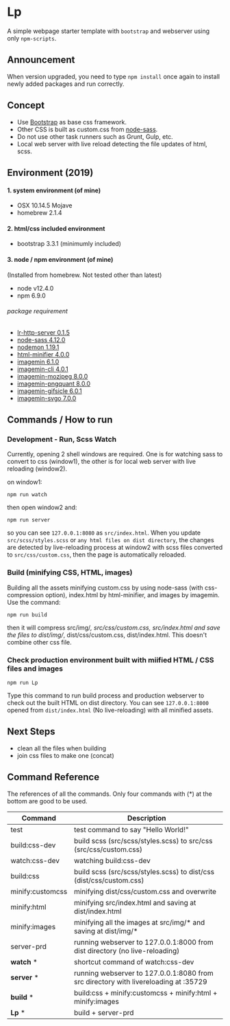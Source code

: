 # Lp
A simple webpage starter template with `bootstrap` and webserver using only `npm-scripts`.

## Announcement
When version upgraded, you need to type `npm install` once again to install newly added packages and run correctly.

## Concept
- Use [Bootstrap](http://getbootstrap.com) as base css framework.
- Other CSS is built as custom.css from [node-sass](https://www.npmjs.com/package/node-sass).
- Do not use other task runners such as Grunt, Gulp, etc.
- Local web server with live reload detecting the file updates of html, scss.


## Environment (2019)
#### 1. system environment (of mine)
- OSX 10.14.5 Mojave
- homebrew 2.1.4

#### 2. html/css included environment
- bootstrap 3.3.1 (minimumly included)

#### 3. node / npm environment (of mine)
(Installed from homebrew. Not tested other than latest)
- node v12.4.0
- npm 6.9.0

###### package requirement
- [lr-http-server 0.1.5](https://www.npmjs.com/package/lr-http-server)
- [node-sass 4.12.0](https://www.npmjs.com/package/node-sass)
- [nodemon 1.19.1](https://www.npmjs.com/package/nodemon)
- [html-minifier 4.0.0](https://www.npmjs.com/package/html-minifier)
- [imagemin 6.1.0](https://www.npmjs.com/package/imagemin)
- [imagemin-cli 4.0.1](https://www.npmjs.com/package/imagemin-cli)
- [imagemin-mozjpeg 8.0.0](https://www.npmjs.com/package/imagemin-mozjpeg)
- [imagemin-pngquant 8.0.0](https://www.npmjs.com/package/imagemin-pngquant)
- [imagemin-gifsicle 6.0.1](https://www.npmjs.com/package/imagemin-gifsicle)
- [imagemin-svgo 7.0.0](https://www.npmjs.com/package/imagemin-svgo)

## Commands / How to run

### Development - Run, Scss Watch
Currently, opening 2 shell windows are required. One is for watching sass to convert to css (window1), the other is for local web server with live reloading (window2).

on window1:
```
npm run watch
```

then open window2 and:
```
npm run server
```

so you can see `127.0.0.1:8080` as `src/index.html`. When you update `src/scss/styles.scss` or `any html files on dist directory`, the changes are detected by live-reloading process at window2 with scss files converted to `src/css/custom.css`, then the page is automatically reloaded.


### Build (minifying CSS, HTML, images)
Building all the assets minifying custom.css by using node-sass (with css-compression option), index.html by html-minifier, and images by imagemin. Use the command:
```
npm run build
```
then it will compress src/img/*, src/css/custom.css, src/index.html and save the files to dist/img/*, dist/css/custom.css, dist/index.html. This doesn't combine other css file.

### Check production environment built with miified HTML / CSS files and images
```
npm run Lp
```
Type this command to run build process and production webserver to check out the built HTML on dist directory. You can see `127.0.0.1:8000` opened from `dist/index.html` (No live-reloading) with all minified assets.

## Next Steps
- clean all the files when building
- join css files to make one (concat)

## Command Reference
The references of all the commands. Only four commands with (*) at the bottom are good to be used.

| Command  | Description  |
|---|---|
| test | test command to say "Hello World!" |
| build:css-dev | build scss (src/scss/styles.scss) to src/css (src/css/custom.css) |
| watch:css-dev | watching build:css-dev |
| build:css | build scss (src/scss/styles.scss) to dist/css (dist/css/custom.css) |
| minify:customcss | minifying dist/css/custom.css and overwrite |
| minify:html| minifying src/index.html and saving at dist/index.html |
| minify:images | minifying all the images at src/img/* and saving at dist/img/* |
| server-prd | running webserver to 127.0.0.1:8000 from dist directory (no live-reloading) |
| __watch__ * | shortcut command of watch:css-dev |
| __server__ * | running webserver to 127.0.0.1:8080 from src directory with livereloading at :35729 |
| __build__ * | build:css + minify:customcss + minify:html + minify:images |
| __Lp__ * | build + server-prd |
